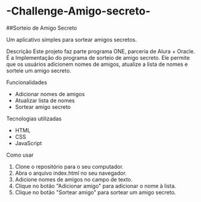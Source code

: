# -Challenge-Amigo-secreto-


##Sorteio de Amigo Secreto

Um aplicativo simples para sortear amigos secretos.

Descrição
Este projeto faz parte programa ONE, parceria de Alura + Oracle. É a Implementação do programa de sorteio de amigo secreto. Ele permite que os usuários adicionem nomes de amigos, atualize a lista de nomes e sorteie um amigo secreto.

Funcionalidades
- Adicionar nomes de amigos
- Atualizar lista de nomes
- Sortear amigo secreto

Tecnologias utilizadas
- HTML
- CSS
- JavaScript

Como usar
1. Clone o repositório para o seu computador.
2. Abra o arquivo index.html no seu navegador.
3. Adicione nomes de amigos no campo de texto.
4. Clique no botão "Adicionar amigo" para adicionar o nome à lista.
5. Clique no botão "Sortear amigo" para sortear um amigo secreto.


